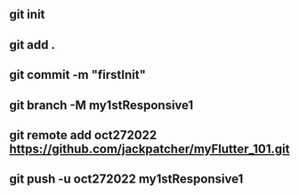 ## git init
## git add .
## git commit -m "firstInit"  
## git branch -M my1stResponsive1
## git remote add oct272022 https://github.com/jackpatcher/myFlutter_101.git
## git push -u oct272022 my1stResponsive1
